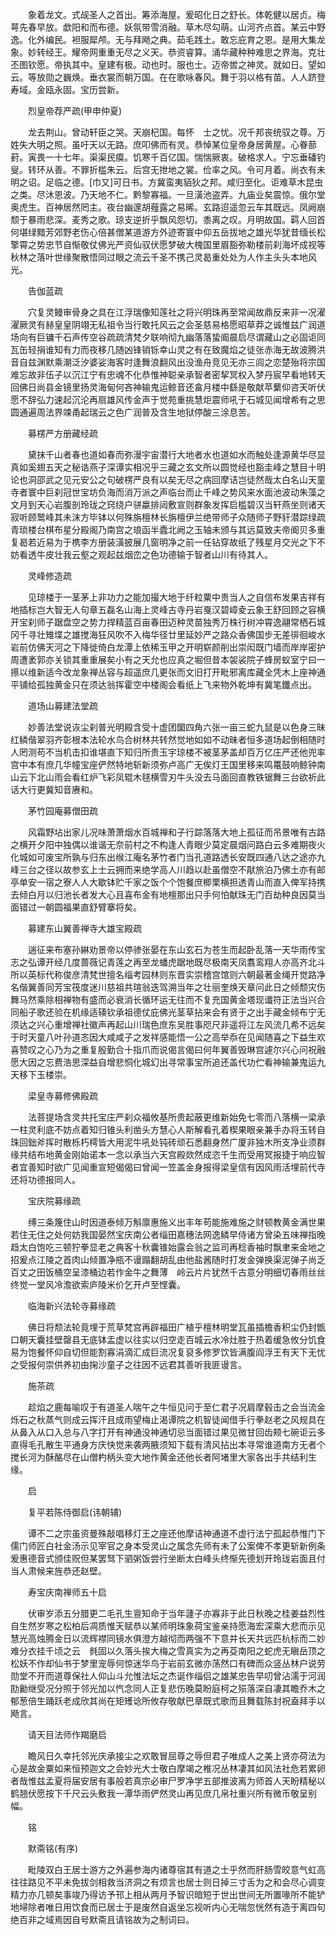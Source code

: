 <!-- { "loadSidebar": true } -->
　　象着龙文。式觇圣人之首出。筹添海屋。爰昭化日之舒长。体乾健以居贞。梅萼先春早放。歔阳和而布德。妖氛带雪消融。草木尽勾萌。山河齐点首。某云中野逸。化外编民。袒服犀颅。无与拜飏之典。茹毛践土。敢忘庇育之恩。是用大集龙象。妙转经王。耀帝网重重无尽之义天。恭资睿算。涌华藏种种难思之界海。克壮丕图钦愿。帝执其中。皇建有极。动也时。服也士。迈帝喾之神灵。就如日。望如云。等放勋之巍焕。垂衣裳而朝万国。在在歌咏春风。舞于羽以格有苗。人人跻登寿域。金瓯永固。宝历尝新。

　　烈皇帝荐严疏(甲申仲夏)

　　龙去荆山。曾动轩臣之哭。天崩杞国。每怀　士之忧。况千邦丧统驭之尊。万姓失大明之照。虽吁天以无路。庶叩佛而有灵。恭悼某位皇帝身居黄屋。心眷蔀葑。寅畏一十七年。渠渠民瘼。饥寒千百亿国。惴惴厥衷。破格求人。宁忘垂磻钓叟。转环从善。不罪折槛朱云。后宫无抴地之裳。俭率之风。令可月着。尚衣有未明之诏。足临之德。[巾又]可日书。方冀蛮夷貊狄之邦。咸归至化。讵难草木昆虫之类。尽沐恩波。乃天地不仁。黔黎寡福。一旦潢池盗弄。九庙业矣震惊。俄尔堂奥虎生。百神居然罔主。夜台幽邃胡薤露之易晞。玄路迢遥忽云车其既远。凤阙崩颓于暴雨悲深。麦秀之歌。琼支逆折乎飘风怨切。黍离之叹。月明故国。羁人回首何堪绿黯芳郊野老伤心倍甚僧某道游方外迹寄寰中仰五岳拔地之雄光华犹昔缅长松擎霄之势忠节自惭敬仗佛光严资仙驭伏愿梦破大槐国里眉豁弥勒楼前刹海坏成视等秋林之落叶世缘聚散悟同过眼之流云千圣不携己灵曷重处处为人作主头头本地风光。

　　告伽蓝疏

　　穴复灵鳗审骨身之具在江浮瑞像知莲社之将兴明珠再至常闻故鼎反来非一况濯濯厥灵有赫皇皇阴翊无私祖令当行敢托风云之会圣慈易格愿昭草莽之诚惟兹广润道场向有巨镛千石声传空谷疏疏清梵夕联响彻九幽落落蛰阍晨启尽谓藏山之必固讵同瓦缶轻捐谁知有力而夜移几随凶锋销铄幸山灵之有在致魔焰之徒张赤海无故波腾洪音自兹渊默乘潮泛汐婆娑海客时逢舞浪翻风出没渔舟竞见无亦三闾之恋楚殆将宗国难忘故非伍子以沉江宁有忠魂不化恭惟神聪亲承智者密挈冥权入梦丹宸早看地转天回佛日尚县金镜里扬灵海甸何吝神输鬼运鲸音还畣月楼中繇是敬献苹蘩仰咨天听伏愿不辞弘力速起沉沦再扇雄风传金声于觉苑重挑慧炬震师吼于石城见闻增希有之思圆通遍周法界竦甬起瑞云之色广润普及含生地狱停酸三涂息苦。

　　募楞严方册藏经疏

　　黛抹千山者春也道如春而弥漫宇宙潜行大地者水也道如水而触处逢源黄华尽显真如奚翅五天之秘诰燕子深谭实相况乎三藏之玄文所以圆觉经也豁圭峰之慧目十明论也洞邵武之见元安公之句破楞严良有以矣无尽之病回摩诘岂徒然哉太白名山天童寺者寰中巨刹冠世宝坊负海而消万派之声临台而止千峰之势风来水面池波动朱藻之文月到天心岩腹剖玲珑之窍绕户骈蠃排闼敷宣则群象发挥启槛碧汉当轩燕坐则诸天寂听顾鹫峰其未沫方毕钵以何殊旃檀林长旃檀伊兰绝带师子众随师子野豻潜踪绿疏青琐楼台棋布星分殿阁乃南宫之琅函半蠹北阙之玉轴未颁与其远莫致夫帝阍贝多重复曷若近易为于槜李方册装潢披展几窗明净之前一任钻穿故纸了残星月交光之下不妨看透牛皮壮我云壑之观起兹烟峦之色功德输于智者山川有待其人。

　　灵峰修造疏

　　见琼楼于一茎茅上非功力之能加撮大地于纤粒粟中贵当人之自信布发果吉祥有地插标岂大智无人句章五磊名山海上灵峰古寺丹岩戛汉碧嶂夌云象王舒回顾之容横开宝刹师子踞盘空之势力捍精蓝百亩春田迈种灵苗独秀万株行树冲霄逸翮常栖石城冈千寻壮雉堞之雄搅海狂风吹不入梅华径廿里延妙严之路众香佛国步无差徘徊峻水岩前仿佛天河之下降徙倚白龙潭上依稀玉甲之开明崭颜削出崇闳既门墙而岸岸密护周遭袤郭亦关锁其重重展矣小有之天允也应真之堀但昔本袈裟院子蜂房蚁室宁曰一攃以维新适今改龙象禅丛容与超遥庶几更张而文旧打开毗邪离库藏全凭木上座神通平铺给孤独黄金只在须达翁挥霍空中楼阁会看纸上飞来物外乾坤有冀笔鑯点出。

　　道场山募建法堂疏

　　妙善法堂说诙尘刹普光明殿含受十虚团圞四角六张一亩三蛇九鼠是以色身三昧红鳞偕翠羽齐彰根本法轮水鸟合树林共转然觉地如如不动昧者恒多道场起倒相随时人罔测苟不当机击扣谁堪直下知归所贵玉宇琼楼不被茎茅盖却百万亿庄严还他兜率宫中本有庶几华幢宝座俨然特地斩新须弥卢高广无俟灯王国里移来鸣鼍鼓响鲸钟南山云下北山雨会看红炉飞彩凤辊木毬横雪刃牛头没去马面回直教铁锯舞三台欲祈此话大行更冀知音赓和。

　　茅竹园庵募僧田疏

　　风霜野坫出家儿况味萧萧烟水百城禅和子行踪落落大地上孤征而吊景唯有古路之横开夕阳中独偶以谁谐无奈前村之不构逢人青眼少莫定晨烟问路白云多难期夜火化城如可废宝所孰与归东出缑江庵名茅竹者门当孔道路透长安既四通八达之途亦九峰三台之径以故参玄上士云拥而来绝学高人川趋以赴虽僧空不猒旅泊乃佛土亦有邮亭单安一宿之寮人人大歇钵贮千家之饭个个饱餐庶楖栗横担透青山而直入俾军持携去倾白月以归池长者发大心且喜布金有地檀那出只手何怕献珠无门百劫种良因莫当面错过一朝圆福果直舒臂搴将矣。

　　募建东山翼善禅寺大雄宝殿疏

　　遄征来布塞孙綝劝景帝以停骖张晏在东山玄石为苍生而起卧乱落一天华雨传宝志之弘谭开经几度蔷薇记青莲之再至龙蟠虎踞地既尽极南天凤翥鸾翔人亦高齐北斗所以英标代称俊彦清梵世擅名缁考园林则东晋实崇稽宫馆则六朝最著金绳开觉路净名偕翼善同芳宝筏度迷川慈祖共瑄翁迭驾溯当年之壮丽奎焕天章问此日之倾颓灾伤舞马然乘除相禅物有盛而必衰消长循环运无往而不复充国黄金塔现谶符正法当兴合同船子歌还验在机缘适辏钦承祖德仗庇佛光茎草拈来会有贤于之出手藏金倾布宁无须达之兴心重增禅社徽声再起山川瑞色庶东吴胜事咫尺非遥将江左风流几希不远矣于时天童八叶孙道忞因大咸咸子之发祥感能悟一公之高举忝在见闻随喜之下益生欢喜赞叹之心乃为之重复殷勤合十指爪而说偈言偈曰何年翼善毁琳宫遽尔兴心问祝融愿大因之忘费浩思深益自增悲恫化城幻出寻常事宝所追还盖代功伫看神输兼鬼运九天移下玉楼崇。

　　梁皇寺募修佛殿疏

　　法菩提场含灵共托宝庄严刹众福攸基所贵起蔽更维新始免七零而八落横一梁承一柱灵利底不妨点着知归锥头利凿头方慧心人斯解看孔着楔果眼亲兼手办将玉转自珠回鈯斧挥时散栎朽樗皆大用泥牛吼处钝砖顽石悉翻身然广厦非独木所支净业须群缘共结布地黄金刚始诺本一念以承当六天宫殿欻然成恣千生而受用冥报捷于响应智者宜善知时欲广见闻重宣短偈偈曰曾闻一笠盖金身报得梁皇信有因风雨活埋前代寺还将功德报同人。

　　宝庆院募缘疏

　　缚三条篾住山时因道泰倾万斛廪惠施义出丰年苟能施难施之财顿教黄金满世果若住无住之处何妨我国晏然宝庆南公者缁田嘉穗法网逸鳞早侍诸方曾染五味禅指晚趋太白饱吃三顿狞拳显老之典客十秋囊锥始露会翁之监司再稔香袖时飘聿来金地之招爰点江陵之首肉山倾置净瓶不谩蹋翻胡乱由他盐酱随时打发金弹换渠泥弹子尚乏百丈之田饭桶空呈漆桶边若作金牛之舞薄　岭云片片犹然千古意分明细切春雨丝丝终觉一堂风冷澹欲索庐陵米价乞开卢至悭囊。

　　临海新兴法轮寺募缘疏

　　佛日将颓法轮竟埋于荒草梵宫再辟福田广植乎檀林明堂瓦虽插檐香积尘仍封甑口朝天囊挂壁罄县无底钵盂虚以往实以归空走百城云水冷灶胜于热着缓急攸分饥食易为饱餐怀仰自切但能割寡涓滴汇成巨流况复裒多修罗饮皆满腹阎浮王有天下无忧之受报何崇供养初由掬沙童子之往因不远君其善听我匪谩言。

　　施茶疏

　　趁焰之鹿每喻叹于有道圣人喘午之牛恒见问于至仁君子况肩摩毂击之会当流金烁石之秋蒸气则成云挥汗且成雨望梅止渴谭院之机智徒闻借手行拳赵老之风规具在从鼻入从口入总与八字打开有神通没神通切忌当面错过果见微甘回齿颊七碗讵云多直得毛孔散生平通身方庆快觉来袭两腋须知下载有清风拈出本寻常谁道南方无者个搅长河为酥酪尽在山僧杓柄头变大地作黄金还他长者阿堵里大家各出手共结利生缘。

　　启

　　复平若陈侍御启(讳朝辅)

　　谭不二之宗虽资曼殊敲唱移灯王之座还他摩诘神通道不虚行法宁孤起恭惟门下儒门师匠白社金汤示见宰官之身本受灵山之属念先师有未了公案俾不孝更斩新例条爰惠德音式颁佳贶但某罢驽下驷粥饭尝行坐断太白峰头终惭先德划开玲珑岩面且付当人肃候来旌恭还赵壁。

　　寿宝庆南禅师五十启

　　伏审岁添五分腊更二毛孔生亶知命于当年蘧子亦寡非于此日秋晚之桂姜益烈性自生然岁寒之松柏后凋质惟天赋恭以某师明珠象荷宝鉴亲持愿海宏深乘大悲而示见慧光高烛腾金日以流辉襟同镜水俱澄方越彻而两强不下意并长天共远匹杭标而二妙难分衣挂千顷之云　毵固以久落头挨大梅之雪真实为之再芟南阳之蛇虎无瞋岳顶之松妖不作却仙书于梦里宠辱何惊迷华鸟于岩前玄微亦荡然口有碑而众竖丛林户说劳勋堂不开而道尊保社人仰山斗允惟法坛之杰诞作缁侣之雄某忠告早叨曾沾濡于河润劻勷继受况分照于邻光加以忾念同人正复悲伤晚莫盼庭柯之殒落深自凄其瞻乔木之郁葱倍生踊跃老成欣其尚在矩矱谂所攸存敬献巴章既式歌而且舞载陈封祝盍拜手以飏言。

　　请天目法师作羯磨启

　　瞻风日久幸托邻光庆承接尘之欢敢冒屈尊之辱但君子唯成人之美上贤亦荷法为心是故金粟如来恒预迦文之会妙光大士敬白摩竭之椎况丛林凄其如风法社危若累卵者哉惟兹孟夏将届安居有事般若真宗必审尸罗净学五部推波离为师首人天盼精秘以鹤翘伏愿按下千尺云头敷我一潭华雨俨然灵山再见庶几帛社重兴所有微币敬呈别幅。

　　铭

　　默斋铭(有序)

　　毗陵双白王居士游方之外遍参海内诸尊宿其有道之士乎然而肝肠雪皎意气虹高往往路见不平未免拔剑相救当济洞之有烦言也居士则日掉三寸舌为之和会尽心调变精力亦几顿矣事竣乃得访予邗上相从两月予智识暗短于世出世间无所置喙所不能铲地埽除者唯日用饮食而已居士于是废然自返坐忘视听内心无喘忽恍然有造于离四句绝百非之域焉因自号默斋且请铭故为之制词曰。

